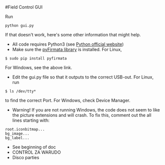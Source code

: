 #Field Control GUI

Run
```
python gui.py
```
If that doesn't work, here's some other information that might help.

* All code requires Python3 (see [Python official website](https://www.python.org/downloads/))
* Make sure the [pyFirmata library](https://pypi.python.org/pypi/pyFirmata) is installed. For Linux,
```
$ sudo pip install pyfirmata
```
For Windows, see the above link.
* Edit the gui.py file so that it outputs to the correct USB-out. For Linux, run
```
$ ls /dev/tty*
```
to find the correct Port. For Windows, check Device Manager.
* Warning! If you are not running Windows, the code does not seem to like the picture extensions and will crash. To fix this, comment out the all lines starting with:
```
root.iconbitmap...
bg_image...
bg_label...
```
* See beginning of doc
* CONTROL ZA WARUDO
* Disco parties

